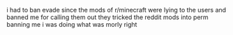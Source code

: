 i had to ban evade since the mods of r/minecraft were lying to the users and banned me for calling them out 
they tricked the reddit mods into perm banning me i was doing what was morly right
 
